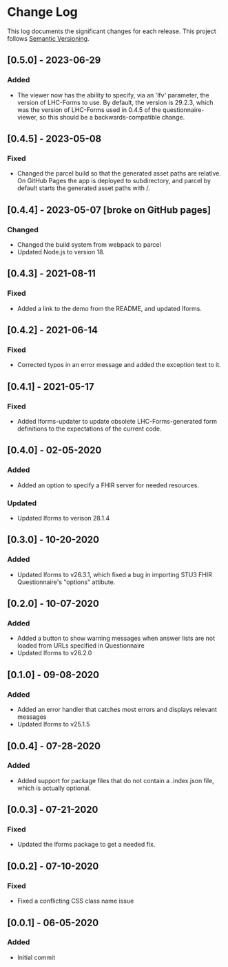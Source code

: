 # Change Log

This log documents the significant changes for each release.
This project follows [Semantic Versioning](http://semver.org/).

## [0.5.0] - 2023-06-29
### Added
- The viewer now has the ability to specify, via an 'lfv' parameter, the version
  of LHC-Forms to use.  By default, the version is 29.2.3, which was the
  version of LHC-Forms used in 0.4.5 of the questionnaire-viewer, so this should
  be a backwards-compatible change.

## [0.4.5] - 2023-05-08
### Fixed
- Changed the parcel build so that the generated asset paths are relative.  On
  GitHub Pages the app is deployed to subdirectory, and parcel by default starts
  the generated asset paths with /.

## [0.4.4] - 2023-05-07 [broke on GitHub pages]
### Changed
- Changed the build system from webpack to parcel
- Updated Node.js to version 18.

## [0.4.3] - 2021-08-11
### Fixed
- Added a link to the demo from the README, and updated lforms.

## [0.4.2] - 2021-06-14
### Fixed
- Corrected typos in an error message and added the exception text to it.

## [0.4.1] - 2021-05-17
### Fixed
- Added lforms-updater to update obsolete LHC-Forms-generated form definitions
  to the expectations of the current code.

## [0.4.0] - 02-05-2020
### Added
- Added an option to specify a FHIR server for needed resources.
### Updated
- Updated lforms to verison 28.1.4

## [0.3.0] - 10-20-2020
### Added
- Updated lforms to v26.3.1, which fixed a bug in importing STU3 FHIR
  Questionnaire's "options" attibute.

## [0.2.0] - 10-07-2020
### Added
- Added a button to show warning messages when answer lists are not loaded from
  URLs specified in Questionnaire
- Updated lforms to v26.2.0

## [0.1.0] - 09-08-2020
### Added
- Added an error handler that catches most errors and displays relevant messages
- Updated lforms to v25.1.5

## [0.0.4] - 07-28-2020
### Added
- Added support for package files that do not contain a .index.json file,
  which is actually optional.

## [0.0.3] - 07-21-2020
### Fixed
- Updated the lforms package to get a needed fix.

## [0.0.2] - 07-10-2020
### Fixed
- Fixed a conflicting CSS class name issue

## [0.0.1] - 06-05-2020
### Added
- Initial commit
